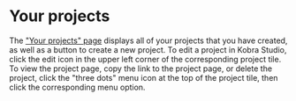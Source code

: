 # Your projects

The ["Your projects" page](https://studio.kobra.dev) displays all of your projects that you have created, as well as a button to create a new project. To edit a project in Kobra Studio, click the edit icon in the upper left corner of the corresponding project tile. To view the project page, copy the link to the project page, or delete the project, click the "three dots" menu icon at the top of the project tile, then click the corresponding menu option.